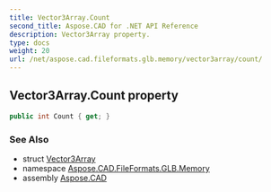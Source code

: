 ```yaml
---
title: Vector3Array.Count
second_title: Aspose.CAD for .NET API Reference
description: Vector3Array property. 
type: docs
weight: 20
url: /net/aspose.cad.fileformats.glb.memory/vector3array/count/
---
```

## Vector3Array.Count property

```csharp
public int Count { get; }
```

### See Also

* struct [Vector3Array](../)
* namespace [Aspose.CAD.FileFormats.GLB.Memory](../../vector3array/)
* assembly [Aspose.CAD](../../../)


